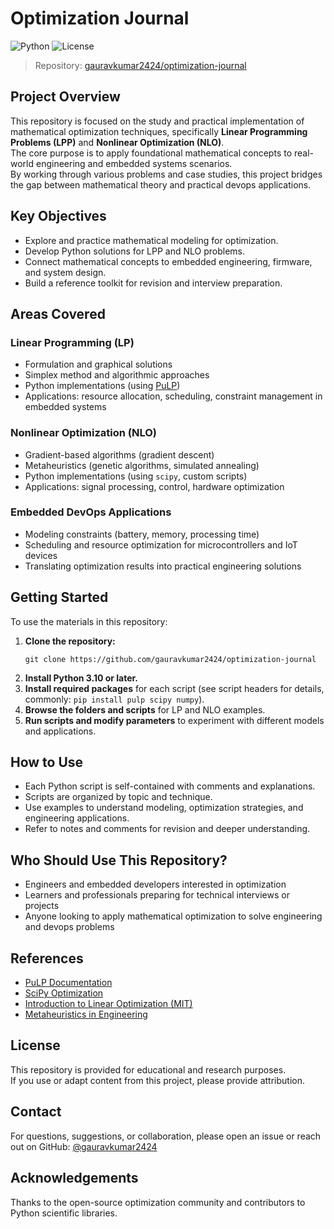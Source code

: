 # Optimization Journal

![Python](https://img.shields.io/badge/python-3.10%2B-blue)
![License](https://img.shields.io/badge/license-Educational-green)

> Repository: [gauravkumar2424/optimization-journal](https://github.com/gauravkumar2424/optimization-journal)

## Project Overview

This repository is focused on the study and practical implementation of mathematical optimization techniques, specifically **Linear Programming Problems (LPP)** and **Nonlinear Optimization (NLO)**.  
The core purpose is to apply foundational mathematical concepts to real-world engineering and embedded systems scenarios.  
By working through various problems and case studies, this project bridges the gap between mathematical theory and practical devops applications.

## Key Objectives

- Explore and practice mathematical modeling for optimization.
- Develop Python solutions for LPP and NLO problems.
- Connect mathematical concepts to embedded engineering, firmware, and system design.
- Build a reference toolkit for revision and interview preparation.

## Areas Covered

### Linear Programming (LP)
- Formulation and graphical solutions
- Simplex method and algorithmic approaches
- Python implementations (using [PuLP](https://github.com/coin-or/pulp))
- Applications: resource allocation, scheduling, constraint management in embedded systems

### Nonlinear Optimization (NLO)
- Gradient-based algorithms (gradient descent)
- Metaheuristics (genetic algorithms, simulated annealing)
- Python implementations (using `scipy`, custom scripts)
- Applications: signal processing, control, hardware optimization

### Embedded DevOps Applications
- Modeling constraints (battery, memory, processing time)
- Scheduling and resource optimization for microcontrollers and IoT devices
- Translating optimization results into practical engineering solutions

## Getting Started

To use the materials in this repository:

1. **Clone the repository:**
   ```
   git clone https://github.com/gauravkumar2424/optimization-journal
   ```
2. **Install Python 3.10 or later.**
3. **Install required packages** for each script (see script headers for details, commonly: `pip install pulp scipy numpy`).
4. **Browse the folders and scripts** for LP and NLO examples.
5. **Run scripts and modify parameters** to experiment with different models and applications.

## How to Use

- Each Python script is self-contained with comments and explanations.
- Scripts are organized by topic and technique.
- Use examples to understand modeling, optimization strategies, and engineering applications.
- Refer to notes and comments for revision and deeper understanding.

## Who Should Use This Repository?

- Engineers and embedded developers interested in optimization
- Learners and professionals preparing for technical interviews or projects
- Anyone looking to apply mathematical optimization to solve engineering and devops problems

## References

- [PuLP Documentation](https://coin-or.github.io/pulp/)
- [SciPy Optimization](https://docs.scipy.org/doc/scipy/reference/optimize.html)
- [Introduction to Linear Optimization (MIT)](https://web.mit.edu/15.053/www/)
- [Metaheuristics in Engineering](https://www.springer.com/gp/book/9783319723447)

## License

This repository is provided for educational and research purposes.  
If you use or adapt content from this project, please provide attribution.

## Contact

For questions, suggestions, or collaboration, please open an issue or reach out on GitHub: [@gauravkumar2424](https://github.com/gauravkumar2424)

## Acknowledgements

Thanks to the open-source optimization community and contributors to Python scientific libraries.
